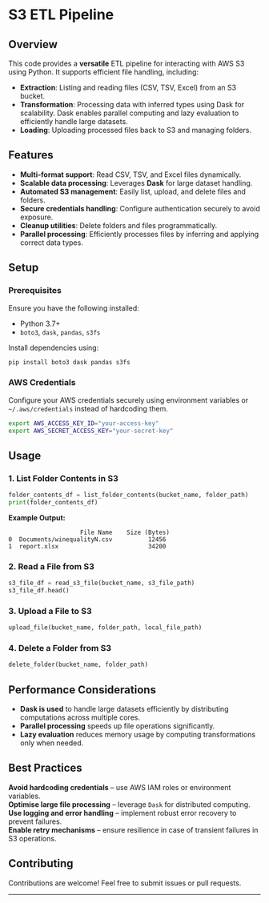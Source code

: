 # S3 ETL Pipeline

## Overview

This code provides a **versatile** ETL pipeline for interacting with AWS S3 using Python. It supports efficient file handling, including:

- **Extraction**: Listing and reading files (CSV, TSV, Excel) from an S3 bucket.
- **Transformation**: Processing data with inferred types using Dask for scalability. Dask enables parallel computing and lazy evaluation to efficiently handle large datasets.
- **Loading**: Uploading processed files back to S3 and managing folders.

## Features

- **Multi-format support**: Read CSV, TSV, and Excel files dynamically.
- **Scalable data processing**: Leverages **Dask** for large dataset handling.
- **Automated S3 management**: Easily list, upload, and delete files and folders.
- **Secure credentials handling**: Configure authentication securely to avoid exposure.
- **Cleanup utilities**: Delete folders and files programmatically.
- **Parallel processing**: Efficiently processes files by inferring and applying correct data types.

## Setup

### Prerequisites

Ensure you have the following installed:

- Python 3.7+
- `boto3`, `dask`, `pandas`, `s3fs`

Install dependencies using:

```sh
pip install boto3 dask pandas s3fs
```

### AWS Credentials

Configure your AWS credentials securely using environment variables or `~/.aws/credentials` instead of hardcoding them.

```sh
export AWS_ACCESS_KEY_ID="your-access-key"
export AWS_SECRET_ACCESS_KEY="your-secret-key"
```

## Usage

### 1️. List Folder Contents in S3

```python
folder_contents_df = list_folder_contents(bucket_name, folder_path)
print(folder_contents_df)
```

**Example Output:**

```
                    File Name    Size (Bytes)
0  Documents/winequalityN.csv          12456
1  report.xlsx                         34200
```

### 2️. Read a File from S3

```python
s3_file_df = read_s3_file(bucket_name, s3_file_path)
s3_file_df.head()
```

### 3️. Upload a File to S3

```python
upload_file(bucket_name, folder_path, local_file_path)
```

### 4️. Delete a Folder from S3

```python
delete_folder(bucket_name, folder_path)
```

## Performance Considerations

- **Dask is used** to handle large datasets efficiently by distributing computations across multiple cores.
- **Parallel processing** speeds up file operations significantly.
- **Lazy evaluation** reduces memory usage by computing transformations only when needed.

## Best Practices

**Avoid hardcoding credentials** – use AWS IAM roles or environment variables.\
**Optimise large file processing** – leverage `Dask` for distributed computing.\
**Use logging and error handling** – implement robust error recovery to prevent failures.\
**Enable retry mechanisms** – ensure resilience in case of transient failures in S3 operations.

## Contributing

Contributions are welcome! Feel free to submit issues or pull requests.

---
